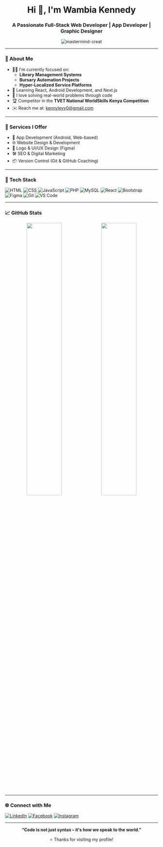 <h1 align="center">Hi 👋, I'm Wambia Kennedy</h1>
<h3 align="center">A Passionate Full-Stack Web Developer | App Developer | Graphic Designer</h3>

<p align="center">
  <img src="https://komarev.com/ghpvc/?username=mastermind-creat&label=Profile%20views&color=0e75b6&style=flat" alt="mastermind-creat" />
</p>

---

### 🚀 About Me

- 👨‍💻 I'm currently focused on:
  - **Library Management Systems**
  - **Bursary Automation Projects**
  - **Hyper-Localized Service Platforms**
- 🌱 Learning React, Android Development, and Next.js
- 🧠 I love solving real-world problems through code
- 🏆 Competitor in the **TVET National WorldSkills Kenya Competition**
- ✉️ Reach me at: [kennyleyy0@gmail.com](mailto:kennyleyy0@gmail.com)

---

### 💼 Services I Offer

- 📱 App Development (Android, Web-based)
- 🌐 Website Design & Development
- 🎨 Logo & UI/UX Design (Figma)
- 🛠 SEO & Digital Marketing
- 📦 Version Control (Git & GitHub Coaching)

---

### 🧰 Tech Stack

![HTML](https://img.shields.io/badge/HTML5-E34F26?style=flat-square&logo=html5&logoColor=white)
![CSS](https://img.shields.io/badge/CSS3-1572B6?style=flat-square&logo=css3&logoColor=white)
![JavaScript](https://img.shields.io/badge/JavaScript-F7DF1E?style=flat-square&logo=javascript&logoColor=black)
![PHP](https://img.shields.io/badge/PHP-777BB4?style=flat-square&logo=php&logoColor=white)
![MySQL](https://img.shields.io/badge/MySQL-4479A1?style=flat-square&logo=mysql&logoColor=white)
![React](https://img.shields.io/badge/React-20232A?style=flat-square&logo=react&logoColor=61DAFB)
![Bootstrap](https://img.shields.io/badge/Bootstrap-563D7C?style=flat-square&logo=bootstrap&logoColor=white)
![Figma](https://img.shields.io/badge/Figma-F24E1E?style=flat-square&logo=figma&logoColor=white)
![Git](https://img.shields.io/badge/Git-F05032?style=flat-square&logo=git&logoColor=white)
![VS Code](https://img.shields.io/badge/VSCode-007ACC?style=flat-square&logo=visual-studio-code&logoColor=white)

---

### 📈 GitHub Stats

<p align="center">
  <img src="https://github-readme-stats.vercel.app/api?username=mastermind-creat&show_icons=true&theme=radical" width="48%" />
  <img src="https://github-readme-stats.vercel.app/api/top-langs/?username=mastermind-creat&layout=compact&theme=radical" width="48%" />
</p>

---

### 🌐 Connect with Me

[![LinkedIn](https://img.shields.io/badge/LinkedIn-blue?style=flat-square&logo=linkedin&logoColor=white)](https://linkedin.com/in/your-profile)
[![Facebook](https://img.shields.io/badge/Facebook-1877F2?style=flat-square&logo=facebook&logoColor=white)](https://facebook.com/your-page)
[![Instagram](https://img.shields.io/badge/Instagram-E4405F?style=flat-square&logo=instagram&logoColor=white)](https://instagram.com/your-handle)

---

<p align="center">
  <b>“Code is not just syntax – it's how we speak to the world.”</b>
</p>
<p align="center">
  ⭐️ Thanks for visiting my profile!
</p>

